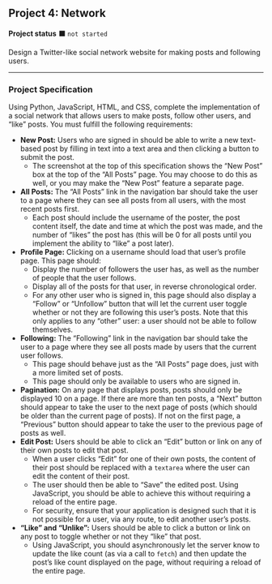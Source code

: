 <h2>Project 4: Network</h2>

<b>Project status</b> :black_large_square: <code>not started</code>

Design a Twitter-like social network website for making posts and following users.

---
<b><h3>Project Specification</h3></b>

Using Python, JavaScript, HTML, and CSS, complete the implementation of a social network that allows users to make posts, follow other users, and “like” posts. You must fulfill the following requirements:

+ <b>New Post:</b> Users who are signed in should be able to write a new text-based post by filling in text into a text area and then clicking a button to submit the post.
    + The screenshot at the top of this specification shows the “New Post” box at the top of the “All Posts” page. You may choose to do this as well, or you may make the “New Post” feature a separate page.
+ <b>All Posts:</b> The “All Posts” link in the navigation bar should take the user to a page where they can see all posts from all users, with the most recent posts first.
    + Each post should include the username of the poster, the post content itself, the date and time at which the post was made, and the number of “likes” the post has (this will be 0 for all posts until you implement the ability to “like” a post later).
+ <b>Profile Page:</b> Clicking on a username should load that user’s profile page. This page should:
    + Display the number of followers the user has, as well as the number of people that the user follows.
    + Display all of the posts for that user, in reverse chronological order.
    + For any other user who is signed in, this page should also display a “Follow” or “Unfollow” button that will let the current user toggle whether or not they are following this user’s posts. Note that this only applies to any “other” user: a user should not be able to follow themselves.
+ <b>Following:</b> The “Following” link in the navigation bar should take the user to a page where they see all posts made by users that the current user follows.
    + This page should behave just as the “All Posts” page does, just with a more limited set of posts.
    + This page should only be available to users who are signed in.
+ <b>Pagination:</b> On any page that displays posts, posts should only be displayed 10 on a page. If there are more than ten posts, a “Next” button should appear to take the user to the next page of posts (which should be older than the current page of posts). If not on the first page, a “Previous” button should appear to take the user to the previous page of posts as well.
+ <b>Edit Post:</b> Users should be able to click an “Edit” button or link on any of their own posts to edit that post.
    + When a user clicks “Edit” for one of their own posts, the content of their post should be replaced with a <code>textarea</code> where the user can edit the content of their post.
    + The user should then be able to “Save” the edited post. Using JavaScript, you should be able to achieve this without requiring a reload of the entire page.
    + For security, ensure that your application is designed such that it is not possible for a user, via any route, to edit another user’s posts.
+ <b>“Like” and “Unlike”:</b> Users should be able to click a button or link on any post to toggle whether or not they “like” that post.
    + Using JavaScript, you should asynchronously let the server know to update the like count (as via a call to <code>fetch</code>) and then update the post’s like count displayed on the page, without requiring a reload of the entire page.
